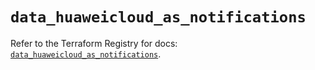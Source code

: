 # `data_huaweicloud_as_notifications`

Refer to the Terraform Registry for docs: [`data_huaweicloud_as_notifications`](https://registry.terraform.io/providers/huaweicloud/huaweicloud/1.71.1/docs/data-sources/as_notifications).

